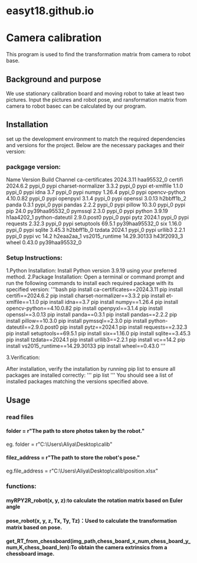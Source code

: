 # easyt18.github.io
# Camera calibration
This program is used to find the transformation matrix from camera to robot base.

## Background and purpose
We use stationary calibration board and moving robot to take at least two pictures. Input the pictures and robot pose, and ransformation matrix from camera to robot basec can be calculated by our program.

## Installation
 set up the development environment to match the required dependencies and versions for the project. Below are the necessary packages and their version:

 ### packgage version:

 Name                    Version                   Build  Channel
ca-certificates           2024.3.11            haa95532_0
certifi                   2024.6.2                 pypi_0    pypi
charset-normalizer        3.3.2                    pypi_0    pypi
et-xmlfile                1.1.0                    pypi_0    pypi
idna                      3.7                      pypi_0    pypi
numpy                     1.26.4                   pypi_0    pypi
opencv-python             4.10.0.82                pypi_0    pypi
openpyxl                  3.1.4                    pypi_0    pypi
openssl                   3.0.13               h2bbff1b_2
panda                     0.3.1                    pypi_0    pypi
pandas                    2.2.2                    pypi_0    pypi
pillow                    10.3.0                   pypi_0    pypi
pip                       24.0             py39haa95532_0
pymssql                   2.3.0                    pypi_0    pypi
python                    3.9.19               h1aa4202_1
python-dateutil           2.9.0.post0              pypi_0    pypi
pytz                      2024.1                   pypi_0    pypi
requests                  2.32.3                   pypi_0    pypi
setuptools                69.5.1           py39haa95532_0
six                       1.16.0                   pypi_0    pypi
sqlite                    3.45.3               h2bbff1b_0
tzdata                    2024.1                   pypi_0    pypi
urllib3                   2.2.1                    pypi_0    pypi
vc                        14.2                 h2eaa2aa_1
vs2015_runtime            14.29.30133          h43f2093_3
wheel                     0.43.0           py39haa95532_0


### Setup Instructions:
1.Python Installation: 
Install Python version 3.9.19 using your preferred method.
2.Package Installation:
Open a terminal or command prompt and run the following commands to install each required package with its specified version:
'''bash
pip install ca-certificates==2024.3.11
pip install certifi==2024.6.2
pip install charset-normalizer==3.3.2
pip install et-xmlfile==1.1.0
pip install idna==3.7
pip install numpy==1.26.4
pip install opencv-python==4.10.0.82
pip install openpyxl==3.1.4
pip install openssl==3.0.13
pip install panda==0.3.1
pip install pandas==2.2.2
pip install pillow==10.3.0
pip install pymssql==2.3.0
pip install python-dateutil==2.9.0.post0
pip install pytz==2024.1
pip install requests==2.32.3
pip install setuptools==69.5.1
pip install six==1.16.0
pip install sqlite==3.45.3
pip install tzdata==2024.1
pip install urllib3==2.2.1
pip install vc==14.2
pip install vs2015_runtime==14.29.30133
pip install wheel==0.43.0
'''

3.Verification:

After installation, verify the installation by running pip list to ensure all packages are installed correctly:
'''
pip list
'''
You should see a list of installed packages matching the versions specified above.

## Usage
### read files
#### folder = r"The path to store photos taken by the robot."
eg. folder = r"C:\Users\Aliya\Desktop\calib"
#### filez_address = r"The path to store the robot's pose."
eg.file_address = r"C:\Users\Aliya\Desktop\calib\position.xlsx"

### functions:
#### myRPY2R_robot(x, y, z):to calculate the rotation matrix based on Euler angle
#### pose_robot(x, y, z, Tx, Ty, Tz)：Used to calculate the transformation matrix based on pose.
#### get_RT_from_chessboard(img_path,chess_board_x_num,chess_board_y_num,K,chess_board_len):To obtain the camera extrinsics from a chessboard image.
